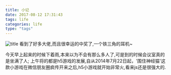 ```yaml
---
title: 小记
date: 2017-08-12 17:31:43
tags: life
categories: life
type: "tags"
---
```

![title](https://ss2.baidu.com/6ONYsjip0QIZ8tyhnq/it/u=1581250268,3885048217&fm=173&s=0947AB42C3E4BCEC264DC41301008093&w=640&h=401&img.JPEG)
看到了好多大佬,而且很幸运的中奖了,一个铁三角的耳机~
<!-- more -->
今天早上起来的时候下着雨,本来以为不会有那么多人了,可是到的时候会议室真的是坐满了人;
上午将的都是h5游戏的发展,自从2014年7月22日起，'围住神经猫'这款小游戏在微信朋友圈疯传开来之后,h5小游戏就开始非常火,看来js还是很强大的.
